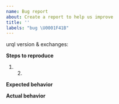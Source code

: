 ```yaml
---
name: Bug report
about: Create a report to help us improve
title: ''
labels: "bug \U0001F41B"
---
```


<!--
  Please describe your bug clearly and concisely.
  Include a screenshot or a reproduction to illustrate
  the bug and how to reproduce it.
  Please also leave a note on what version of urql you're using
  and include a list of exchanges (if any).
-->

urql version & exchanges:

**Steps to reproduce**

1. 2.

**Expected behavior**

**Actual behavior**

<!--
  Your issue will be addressed much faster if you include a
  reproduction. Here are some templates to help you create one:
  - client: https://codesandbox.io/s/urql-issue-template-client-iui0o
  - server: https://codesandbox.io/s/urql-issue-template-server-0ufyz
-->
